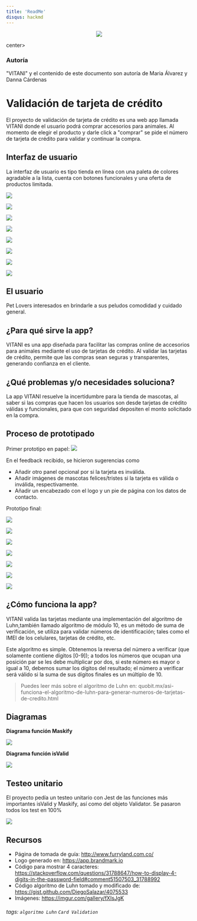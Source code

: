 ```yaml
---
title: 'ReadMe'
disqus: hackmd
---
```


<center>

![](https://i.imgur.com/R81REIK.png)

</center>center>


### Autoría 
"VITANI" y el contenido de este documento son autoría de Maria Álvarez y Danna Cárdenas



 Validación de tarjeta de crédito
===
El proyecto de validación de tarjeta de crédito es una web app llamada VITANI donde el usuario podrá comprar accesorios para animales. Al momento de elegir el producto y darle click a "comprar" se pide el número de tarjeta de crédito para validar y continuar la compra.






## Interfaz de usuario

La interfaz de usuario es tipo tienda en línea con una paleta de colores agradable a la lista, cuenta con botones funcionales y una oferta de productos limitada. 

![](https://i.imgur.com/vp0iVSW.png)

![](https://i.imgur.com/bcUTHbM.png)

![](https://i.imgur.com/QhBibhM.png)

![](https://i.imgur.com/fAjIVoP.png)

![](https://i.imgur.com/tbdatQU.png)

![](https://i.imgur.com/IVlorXk.png)

![](https://i.imgur.com/JyLpIgs.png)

![](https://i.imgur.com/lMLIdkp.png)


El usuario
--
Pet Lovers interesados en brindarle a sus peludos comodidad y cuidado general.

¿Para qué sirve la app?
--
VITANI es una app diseñada para facilitar las compras online de accesorios para animales mediante el uso de tarjetas de crédito. Al validar las tarjetas de crédito, permite que las compras sean seguras y transparentes, generando confianza en el cliente. 

¿Qué problemas y/o necesidades soluciona?
--
La app VITANI resuelve la incertidumbre para la tienda de mascotas, al saber si las compras que hacen los usuarios son desde tarjetas de crédito válidas y funcionales, para que con seguridad depositen el monto solicitado en la compra. 

Proceso de prototipado 
--
Primer prototipo en papel:
![](https://i.imgur.com/nzglp8i.png)


En el feedback recibido, se hicieron sugerencias como
* Añadir otro panel opcional por si la tarjeta es inválida.
* Añadir imágenes de mascotas felices/tristes si la tarjeta es válida o inválida, respectivamente.
* Añadir un encabezado con el logo y un pie de página con los datos de contacto.

Prototipo final:

![](https://i.imgur.com/zmJbza6.png)

![](https://i.imgur.com/CG5RMoY.png)

![](https://i.imgur.com/chxQWFB.png)

![](https://i.imgur.com/8Uumjqi.png)

![](https://i.imgur.com/1BUwhOJ.png)

![](https://i.imgur.com/AjA2faR.png)

![](https://i.imgur.com/Kl6FLA5.png)


¿Cómo funciona la app?
---
VITANI valida las tarjetas mediante una implementación del algoritmo de Luhn,también llamado algoritmo de módulo 10, es un método de suma de verificación, se utiliza para validar números de identificación; tales como el IMEI de los celulares, tarjetas de crédito, etc.

Este algoritmo es simple. Obtenemos la reversa del número a verificar (que solamente contiene dígitos [0-9]); a todos los números que ocupan una posición par se les debe multiplicar por dos, si este número es mayor o igual a 10, debemos sumar los dígitos del resultado; el número a verificar será válido si la suma de sus dígitos finales es un múltiplo de 10.

> Puedes leer más sobre el algoritmo de Luhn en: quobit.mx/asi-funciona-el-algoritmo-de-luhn-para-generar-numeros-de-tarjetas-de-credito.html

Diagramas
---

**Diagrama función Maskify**

![](https://i.imgur.com/DJsos5p.png)


**Diagrama función isValid**

![](https://i.imgur.com/m1pubOe.png)


## Testeo unitario

El proyecto pedía un testeo unitario con Jest de las funciones más importantes isValid y Maskify, así como del objeto Validator.
Se pasaron todos los test en 100%

![](https://i.imgur.com/OQ9h7oZ.png)



## Recursos


* Página de tomada de guía: http://www.furryland.com.co/
* Logo generado en: https://app.brandmark.io
* Código para mostrar 4 caracteres: https://stackoverflow.com/questions/31788647/how-to-display-4-digits-in-the-password-field#comment51507503_31788992
* Código algoritmo de Luhn tomado y modificado de: https://gist.github.com/DiegoSalazar/4075533
* Imágenes: https://imgur.com/gallery/fXIsJgK



###### tags: `algoritmo Luhn` `Card Validation`

